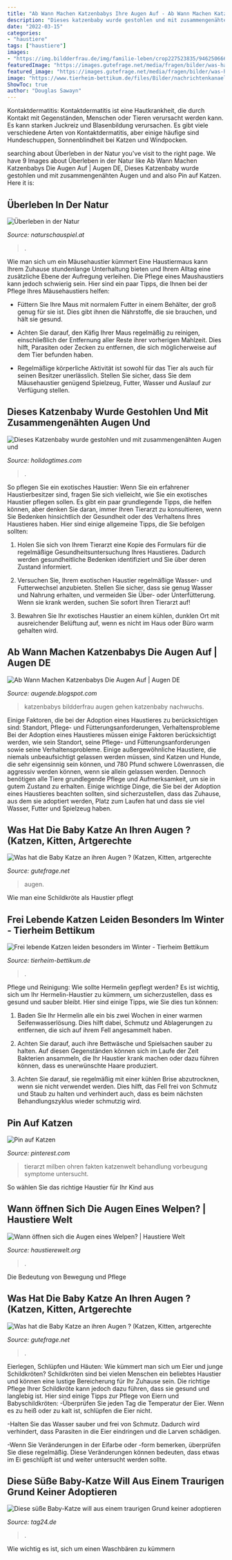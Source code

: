 ```yaml
---
title: "Ab Wann Machen Katzenbabys Ihre Augen Auf - Ab Wann Machen Katzenbabys Die Augen Auf"
description: "Dieses katzenbaby wurde gestohlen und mit zusammengenähten augen und"
date: "2022-03-15"
categories:
- "haustiere"
tags: ["haustiere"]
images:
- "https://img.bildderfrau.de/img/familie-leben/crop227523835/9462506663-w1200-cv16_9-q70-dc1/Katzenbaby.jpg"
featuredImage: "https://images.gutefrage.net/media/fragen/bilder/was-hat-die-baby-katze-an-ihren-augen-/0_full.jpg?v=1578785355000"
featured_image: "https://images.gutefrage.net/media/fragen/bilder/was-hat-die-baby-katze-an-ihren-augen-/0_original.jpg?v=1578785355000"
image: "https://www.tierheim-bettikum.de/files/Bilder/nachrichtenkanaele/Tierpflege-und-mehr/Babykatze-Augen-krank156big.jpg"
ShowToc: true
author: "Douglas Sawayn"
---
```



Kontaktdermatitis:
Kontaktdermatitis ist eine Hautkrankheit, die durch Kontakt mit Gegenständen, Menschen oder Tieren verursacht werden kann. Es kann starken Juckreiz und Blasenbildung verursachen. Es gibt viele verschiedene Arten von Kontaktdermatitis, aber einige häufige sind Hundeschuppen, Sonnenblindheit bei Katzen und Windpocken.

	

		
searching about Überleben in der Natur you've visit to the right page. We have 9 Images about Überleben in der Natur like Ab Wann Machen Katzenbabys Die Augen Auf | Augen DE, Dieses Katzenbaby wurde gestohlen und mit zusammengenähten Augen und and also Pin auf Katzen. Here it is:
		
    
## Überleben In Der Natur

<img loading=lazy src="https://www.naturschauspiel.at/verwaltung/_lib/file/imgnss/850/add/2018-ueberleben-in-der-natur-c-thomas-reibnegger-3.jpg" onerror="this.onerror=null;this.src='https://tse1.mm.bing.net/th?id=OIP.HwhXPS7981vrrfW9H8fE_wHaE8&amp;pid=15.1';" alt="Überleben in der Natur">

_Source: naturschauspiel.at_

>. 

	

Wie man sich um ein Mäusehaustier kümmert
Eine Haustiermaus kann Ihrem Zuhause stundenlange Unterhaltung bieten und Ihrem Alltag eine zusätzliche Ebene der Aufregung verleihen. Die Pflege eines Maushaustiers kann jedoch schwierig sein. Hier sind ein paar Tipps, die Ihnen bei der Pflege Ihres Mäusehaustiers helfen:
- Füttern Sie Ihre Maus mit normalem Futter in einem Behälter, der groß genug für sie ist. Dies gibt ihnen die Nährstoffe, die sie brauchen, und hält sie gesund.

- Achten Sie darauf, den Käfig Ihrer Maus regelmäßig zu reinigen, einschließlich der Entfernung aller Reste ihrer vorherigen Mahlzeit. Dies hilft, Parasiten oder Zecken zu entfernen, die sich möglicherweise auf dem Tier befunden haben.

- Regelmäßige körperliche Aktivität ist sowohl für das Tier als auch für seinen Besitzer unerlässlich. Stellen Sie sicher, dass Sie dem Mäusehaustier genügend Spielzeug, Futter, Wasser und Auslauf zur Verfügung stellen.

    
## Dieses Katzenbaby Wurde Gestohlen Und Mit Zusammengenähten Augen Und

<img loading=lazy src="https://www.holidogtimes.com/de/wp-content/uploads/sites/4/2017/02/16508115_1703189489707840_4795361098409049550_n2.jpg" onerror="this.onerror=null;this.src='https://tse4.mm.bing.net/th?id=OIP.eiEGjO3tfK4vZmiWX3OnhQHaJ4&amp;pid=15.1';" alt="Dieses Katzenbaby wurde gestohlen und mit zusammengenähten Augen und">

_Source: holidogtimes.com_

>. 

	

So pflegen Sie ein exotisches Haustier:
Wenn Sie ein erfahrener Haustierbesitzer sind, fragen Sie sich vielleicht, wie Sie ein exotisches Haustier pflegen sollen. Es gibt ein paar grundlegende Tipps, die helfen können, aber denken Sie daran, immer Ihren Tierarzt zu konsultieren, wenn Sie Bedenken hinsichtlich der Gesundheit oder des Verhaltens Ihres Haustieres haben. Hier sind einige allgemeine Tipps, die Sie befolgen sollten:
1. Holen Sie sich von Ihrem Tierarzt eine Kopie des Formulars für die regelmäßige Gesundheitsuntersuchung Ihres Haustieres. Dadurch werden gesundheitliche Bedenken identifiziert und Sie über deren Zustand informiert.

2. Versuchen Sie, Ihrem exotischen Haustier regelmäßige Wasser- und Futterwechsel anzubieten. Stellen Sie sicher, dass sie genug Wasser und Nahrung erhalten, und vermeiden Sie Über- oder Unterfütterung. Wenn sie krank werden, suchen Sie sofort Ihren Tierarzt auf!

3. Bewahren Sie Ihr exotisches Haustier an einem kühlen, dunklen Ort mit ausreichender Belüftung auf, wenn es nicht im Haus oder Büro warm gehalten wird.

    
## Ab Wann Machen Katzenbabys Die Augen Auf | Augen DE

<img loading=lazy src="https://img.bildderfrau.de/img/familie-leben/crop227523835/9462506663-w1200-cv16_9-q70-dc1/Katzenbaby.jpg" onerror="this.onerror=null;this.src='https://tse2.mm.bing.net/th?id=OIP.Ms9yLMwTBv11if7fOazO5QHaEK&amp;pid=15.1';" alt="Ab Wann Machen Katzenbabys Die Augen Auf | Augen DE">

_Source: augende.blogspot.com_

>katzenbabys bildderfrau augen gehen katzenbaby nachwuchs. 

	

Einige Faktoren, die bei der Adoption eines Haustieres zu berücksichtigen sind: Standort, Pflege- und Fütterungsanforderungen, Verhaltensprobleme
Bei der Adoption eines Haustieres müssen einige Faktoren berücksichtigt werden, wie sein Standort, seine Pflege- und Fütterungsanforderungen sowie seine Verhaltensprobleme. Einige außergewöhnliche Haustiere, die niemals unbeaufsichtigt gelassen werden müssen, sind Katzen und Hunde, die sehr eigensinnig sein können, und 780 Pfund schwere Löwenrassen, die aggressiv werden können, wenn sie allein gelassen werden. Dennoch benötigen alle Tiere grundlegende Pflege und Aufmerksamkeit, um sie in gutem Zustand zu erhalten. Einige wichtige Dinge, die Sie bei der Adoption eines Haustieres beachten sollten, sind sicherzustellen, dass das Zuhause, aus dem sie adoptiert werden, Platz zum Laufen hat und dass sie viel Wasser, Futter und Spielzeug haben.

    
## Was Hat Die Baby Katze An Ihren Augen ? (Katzen, Kitten, Artgerechte

<img loading=lazy src="https://images.gutefrage.net/media/fragen/bilder/was-hat-die-baby-katze-an-ihren-augen-/0_original.jpg?v=1578785355000" onerror="this.onerror=null;this.src='https://tse1.mm.bing.net/th?id=OIP.pI-cxRr9Dq0v40loN79qKAHaHa&amp;pid=15.1';" alt="Was hat die Baby Katze an ihren Augen ? (Katzen, Kitten, artgerechte">

_Source: gutefrage.net_

>augen. 

	

Wie man eine Schildkröte als Haustier pflegt

    
## Frei Lebende Katzen Leiden Besonders Im Winter - Tierheim Bettikum

<img loading=lazy src="https://www.tierheim-bettikum.de/files/Bilder/nachrichtenkanaele/Tierpflege-und-mehr/Babykatze-Augen-krank156big.jpg" onerror="this.onerror=null;this.src='https://tse4.mm.bing.net/th?id=OIP.mRS_m_v9dQy2UB5h2x3zYgHaFS&amp;pid=15.1';" alt="Frei lebende Katzen leiden besonders im Winter - Tierheim Bettikum">

_Source: tierheim-bettikum.de_

>. 

	

Pflege und Reinigung: Wie sollte Hermelin gepflegt werden?
Es ist wichtig, sich um Ihr Hermelin-Haustier zu kümmern, um sicherzustellen, dass es gesund und sauber bleibt. Hier sind einige Tipps, wie Sie dies tun können:
1. Baden Sie Ihr Hermelin alle ein bis zwei Wochen in einer warmen Seifenwasserlösung. Dies hilft dabei, Schmutz und Ablagerungen zu entfernen, die sich auf ihrem Fell angesammelt haben.

2. Achten Sie darauf, auch ihre Bettwäsche und Spielsachen sauber zu halten. Auf diesen Gegenständen können sich im Laufe der Zeit Bakterien ansammeln, die Ihr Haustier krank machen oder dazu führen können, dass es unerwünschte Haare produziert.

3. Achten Sie darauf, sie regelmäßig mit einer kühlen Brise abzutrocknen, wenn sie nicht verwendet werden. Dies hilft, das Fell frei von Schmutz und Staub zu halten und verhindert auch, dass es beim nächsten Behandlungszyklus wieder schmutzig wird.

    
## Pin Auf Katzen

<img loading=lazy src="https://i.pinimg.com/736x/80/df/cf/80dfcf04eb6c95904ba15c89fe1c50d0.jpg" onerror="this.onerror=null;this.src='https://tse2.mm.bing.net/th?id=OIP.-2F17OvrlFaIkxvtMyG6BgHaEK&amp;pid=15.1';" alt="Pin auf Katzen">

_Source: pinterest.com_

>tierarzt milben ohren fakten katzenwelt behandlung vorbeugung symptome untersucht. 

	

So wählen Sie das richtige Haustier für Ihr Kind aus

    
## Wann öffnen Sich Die Augen Eines Welpen? | Haustiere Welt

<img loading=lazy src="https://haustierewelt.org/wp-content/uploads/2019/10/Wann-öffnen-sich-die-Augen-eines-Welpen-1024x538.jpg" onerror="this.onerror=null;this.src='https://tse2.mm.bing.net/th?id=OIP.bnqDrcBTKY0Tq8uPs8DelwHaD5&amp;pid=15.1';" alt="Wann öffnen sich die Augen eines Welpen? | Haustiere Welt">

_Source: haustierewelt.org_

>. 

	

Die Bedeutung von Bewegung und Pflege

    
## Was Hat Die Baby Katze An Ihren Augen ? (Katzen, Kitten, Artgerechte

<img loading=lazy src="https://images.gutefrage.net/media/fragen/bilder/was-hat-die-baby-katze-an-ihren-augen-/0_full.jpg?v=1578785355000" onerror="this.onerror=null;this.src='https://tse1.mm.bing.net/th?id=OIP.uJOf9IoKmxuoWyt46vGtHwHaHa&amp;pid=15.1';" alt="Was hat die Baby Katze an ihren Augen ? (Katzen, Kitten, artgerechte">

_Source: gutefrage.net_

>. 

	

Eierlegen, Schlüpfen und Häuten: Wie kümmert man sich um Eier und junge Schildkröten?
Schildkröten sind bei vielen Menschen ein beliebtes Haustier und können eine lustige Bereicherung für Ihr Zuhause sein. Die richtige Pflege Ihrer Schildkröte kann jedoch dazu führen, dass sie gesund und langlebig ist. Hier sind einige Tipps zur Pflege von Eiern und Babyschildkröten:
-Überprüfen Sie jeden Tag die Temperatur der Eier. Wenn es zu heiß oder zu kalt ist, schlüpfen die Eier nicht.

-Halten Sie das Wasser sauber und frei von Schmutz. Dadurch wird verhindert, dass Parasiten in die Eier eindringen und die Larven schädigen.

-Wenn Sie Veränderungen in der Eifarbe oder -form bemerken, überprüfen Sie diese regelmäßig. Diese Veränderungen können bedeuten, dass etwas im Ei geschlüpft ist und weiter untersucht werden sollte.

    
## Diese Süße Baby-Katze Will Aus Einem Traurigen Grund Keiner Adoptieren

<img loading=lazy src="https://media.tag24.de/480x320/1/2/125b817891a712fe7140.jpg" onerror="this.onerror=null;this.src='https://tse2.mm.bing.net/th?id=OIP.CX2fHEO8Z2QCdz3WrtGdNQHaE8&amp;pid=15.1';" alt="Diese süße Baby-Katze will aus einem traurigen Grund keiner adoptieren">

_Source: tag24.de_

>. 

	

Wie wichtig es ist, sich um einen Waschbären zu kümmern

